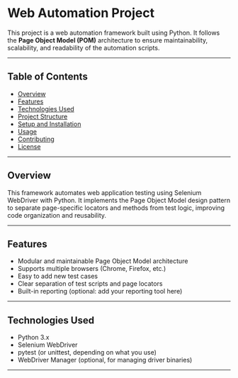 # Web Automation Project

This project is a web automation framework built using Python. It follows the **Page Object Model (POM)** architecture to ensure maintainability, scalability, and readability of the automation scripts.

---

## Table of Contents
- [Overview](#overview)
- [Features](#features)
- [Technologies Used](#technologies-used)
- [Project Structure](#project-structure)
- [Setup and Installation](#setup-and-installation)
- [Usage](#usage)
- [Contributing](#contributing)
- [License](#license)

---

## Overview

This framework automates web application testing using Selenium WebDriver with Python. It implements the Page Object Model design pattern to separate page-specific locators and methods from test logic, improving code organization and reusability.

---

## Features

- Modular and maintainable Page Object Model architecture
- Supports multiple browsers (Chrome, Firefox, etc.)
- Easy to add new test cases
- Clear separation of test scripts and page locators
- Built-in reporting (optional: add your reporting tool here)

---

## Technologies Used

- Python 3.x
- Selenium WebDriver
- pytest (or unittest, depending on what you use)
- WebDriver Manager (optional, for managing driver binaries)

---
